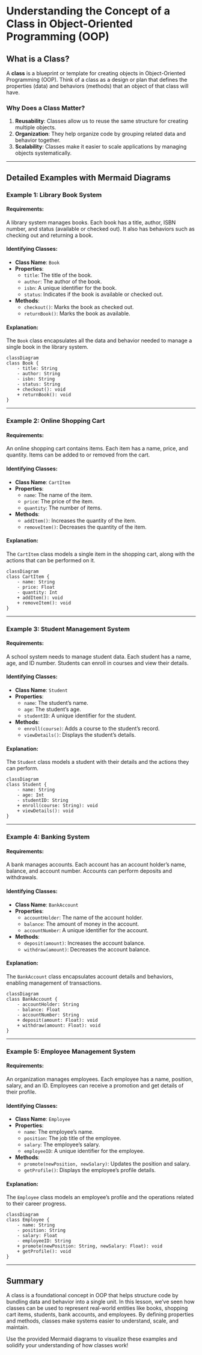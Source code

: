 # Understanding the Concept of a Class in Object-Oriented Programming (OOP)

## What is a Class?

A **class** is a blueprint or template for creating objects in Object-Oriented Programming (OOP). Think of a class as a design or plan that defines the properties (data) and behaviors (methods) that an object of that class will have.

### Why Does a Class Matter?

1. **Reusability**: Classes allow us to reuse the same structure for creating multiple objects.
2. **Organization**: They help organize code by grouping related data and behavior together.
3. **Scalability**: Classes make it easier to scale applications by managing objects systematically.

---

## Detailed Examples with Mermaid Diagrams

### Example 1: Library Book System

#### Requirements:
A library system manages books. Each book has a title, author, ISBN number, and status (available or checked out). It also has behaviors such as checking out and returning a book.

#### Identifying Classes:
- **Class Name**: `Book`
- **Properties**:
  - `title`: The title of the book.
  - `author`: The author of the book.
  - `isbn`: A unique identifier for the book.
  - `status`: Indicates if the book is available or checked out.
- **Methods**:
  - `checkout()`: Marks the book as checked out.
  - `returnBook()`: Marks the book as available.

#### Explanation:
The `Book` class encapsulates all the data and behavior needed to manage a single book in the library system.

```mermaid
classDiagram
class Book {
    - title: String
    - author: String
    - isbn: String
    - status: String
    + checkout(): void
    + returnBook(): void
}
```

---

### Example 2: Online Shopping Cart

#### Requirements:
An online shopping cart contains items. Each item has a name, price, and quantity. Items can be added to or removed from the cart.

#### Identifying Classes:
- **Class Name**: `CartItem`
- **Properties**:
  - `name`: The name of the item.
  - `price`: The price of the item.
  - `quantity`: The number of items.
- **Methods**:
  - `addItem()`: Increases the quantity of the item.
  - `removeItem()`: Decreases the quantity of the item.

#### Explanation:
The `CartItem` class models a single item in the shopping cart, along with the actions that can be performed on it.

```mermaid
classDiagram
class CartItem {
    - name: String
    - price: Float
    - quantity: Int
    + addItem(): void
    + removeItem(): void
}
```

---

### Example 3: Student Management System

#### Requirements:
A school system needs to manage student data. Each student has a name, age, and ID number. Students can enroll in courses and view their details.

#### Identifying Classes:
- **Class Name**: `Student`
- **Properties**:
  - `name`: The student’s name.
  - `age`: The student’s age.
  - `studentID`: A unique identifier for the student.
- **Methods**:
  - `enroll(course)`: Adds a course to the student’s record.
  - `viewDetails()`: Displays the student’s details.

#### Explanation:
The `Student` class models a student with their details and the actions they can perform.

```mermaid
classDiagram
class Student {
    - name: String
    - age: Int
    - studentID: String
    + enroll(course: String): void
    + viewDetails(): void
}
```

---

### Example 4: Banking System

#### Requirements:
A bank manages accounts. Each account has an account holder’s name, balance, and account number. Accounts can perform deposits and withdrawals.

#### Identifying Classes:
- **Class Name**: `BankAccount`
- **Properties**:
  - `accountHolder`: The name of the account holder.
  - `balance`: The amount of money in the account.
  - `accountNumber`: A unique identifier for the account.
- **Methods**:
  - `deposit(amount)`: Increases the account balance.
  - `withdraw(amount)`: Decreases the account balance.

#### Explanation:
The `BankAccount` class encapsulates account details and behaviors, enabling management of transactions.

```mermaid
classDiagram
class BankAccount {
    - accountHolder: String
    - balance: Float
    - accountNumber: String
    + deposit(amount: Float): void
    + withdraw(amount: Float): void
}
```

---

### Example 5: Employee Management System

#### Requirements:
An organization manages employees. Each employee has a name, position, salary, and an ID. Employees can receive a promotion and get details of their profile.

#### Identifying Classes:
- **Class Name**: `Employee`
- **Properties**:
  - `name`: The employee’s name.
  - `position`: The job title of the employee.
  - `salary`: The employee’s salary.
  - `employeeID`: A unique identifier for the employee.
- **Methods**:
  - `promote(newPosition, newSalary)`: Updates the position and salary.
  - `getProfile()`: Displays the employee’s profile details.

#### Explanation:
The `Employee` class models an employee’s profile and the operations related to their career progress.

```mermaid
classDiagram
class Employee {
    - name: String
    - position: String
    - salary: Float
    - employeeID: String
    + promote(newPosition: String, newSalary: Float): void
    + getProfile(): void
}
```

---

## Summary

A class is a foundational concept in OOP that helps structure code by bundling data and behavior into a single unit. In this lesson, we’ve seen how classes can be used to represent real-world entities like books, shopping cart items, students, bank accounts, and employees. By defining properties and methods, classes make systems easier to understand, scale, and maintain.

Use the provided Mermaid diagrams to visualize these examples and solidify your understanding of how classes work!